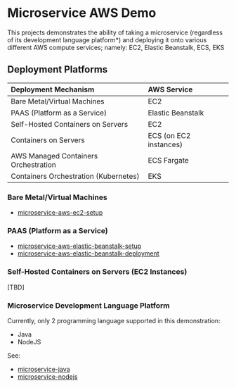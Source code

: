 # Microservice AWS Demo

This projects demonstrates the ability of taking a microservice (regardless of its development language platform*) and deploying it onto 
various different AWS compute services; namely: EC2, Elastic Beanstalk, ECS, EKS

## Deployment Platforms

| Deployment Mechanism                    | AWS Service           |
| :-------------------------------------- | :-------------------- |
| Bare Metal/Virtual Machines             | EC2                   |  
| PAAS (Platform as a Service)            | Elastic Beanstalk     |
| Self-Hosted Containers on Servers       | EC2                   |
| Containers on Servers                   | ECS (on EC2 instances)|
| AWS Managed Containers Orchestration    | ECS Fargate           |
| Containers Orchestration (Kubernetes)   | EKS                   |


### Bare Metal/Virtual Machines
- [microservice-aws-ec2-setup](https://github.com/colinbut/microservice-aws-ec2-setup.git)  


### PAAS (Platform as a Service)
- [microservice-aws-elastic-beanstalk-setup](https://github.com/colinbut/microservice-aws-elastic-beanstalk-setup.git)  
- [microservice-aws-elastic-beanstalk-deployment](https://github.com/colinbut/microservice-aws-elastic-beanstalk-deployment.git)

### Self-Hosted Containers on Servers (EC2 Instances)

[TBD]


### Microservice Development Language Platform

Currently, only 2 programming language supported in this demonstration:

+ Java
+ NodeJS

See:
+ [microservice-java](https://github.com/colinbut/microservice-java.git)
+ [microservice-nodejs](https://github.com/colinbut/microservice-nodejs.git)